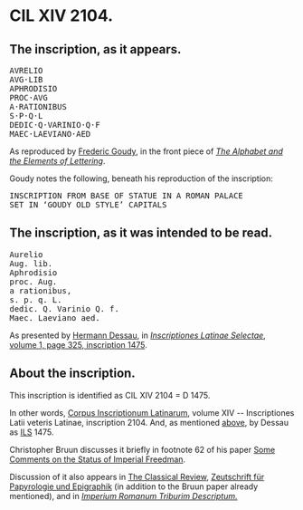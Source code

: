 # CIL XIV 2104.


## The inscription, as it appears.

<pre>
AVRELIO
AVG·LIB
APHRODISIO
PROC·AVG
A·RATIONIBUS
S·P·Q·L
DEDIC·Q·VARINIO·Q·F
MAEC·LAEVIANO·AED
</pre>

As reproduced by [Frederic Goudy][Goudy], in the front piece of [_The Alphabet and the Elements of Lettering_][Alphabet].

Goudy notes the following, beneath his reproduction of the inscription:

<pre>
INSCRIPTION FROM BASE OF STATUE IN A ROMAN PALACE
SET IN ‘GOUDY OLD STYLE’ CAPITALS
</pre>


## The inscription, as it was intended to be read.

<pre>
Aurelio
Aug. lib.
Aphrodisio
proc. Aug.
a rationibus,
s. p. q. L.
dedic. Q. Varinio Q. f.
Maec. Laeviano aed.
</pre>

As presented by [Hermann Dessau][Dessau], in [_Inscriptiones Latinae Selectae_, volume 1, page 325, inscription 1475][ILS 1475].


## About the inscription.

This inscription is identified as CIL XIV 2104 = D 1475.

In other words, [Corpus Inscriptionum Latinarum][], volume XIV -- Inscriptiones Latii veteris Latinae, inscription 2104. And, as mentioned [above][ILS 1475], by Dessau as [ILS][] 1475.

Christopher Bruun discusses it briefly in footnote 62 of his paper [Some Comments on the Status of Imperial Freedman][Bruun].

Discussion of it also appears in [The Classical Review][], [Zeutschrift für Papyrologie und Epigraphik][ZPE] (in addition to the Bruun paper already mentioned), and in [_Imperium Romanum Triburim Descriptum._][IRTD]


[ILS 1475]: http://books.google.com/books?id=EWBfAAAAMAAJ&printsec=frontcover#v=onepage&q=1475&f=false "Go to the ILS 1475 entry on Google Books."
[Alphabet]: http://books.google.com/books?id=yVlQAAAAMAAJ "Read about *The Alphabet and the Elements of Lettering* on Google Books."
[Corpus Inscriptionum Latinarum]: http://en.wikipedia.org/wiki/Corpus_Inscriptionum_Latinarum "Read about the CIL on Wikipedia."
[ILS]: http://en.wikipedia.org/wiki/Inscriptiones_Latinae_Selectae "Read about the ILS on Wikipedia."
[Dessau]: http://en.wikipedia.org/wiki/Hermann_Dessau "Read about Hermann Dessau on Wikipedia."
[Goudy]: http://en.wikipedia.org/wiki/Frederic_Goudy "Read about Frederic Goudy on Wikipedia."
[Bruun]: http://www.uni-koeln.de/phil-fak/ifa/zpe/downloads/1990/082pdf/082271.pdf "Download a PDF of *Sopme Comments on the Status of Imperial Freedman.*"
[The Classical Review]: http://www.jstor.org/pss/704310 "Go to the JSTOR page for this reference."
[ZPE]: http://www.jstor.org/pss/20191769 "Go to the JSTOR page for this reference."
[IRTD]: http://books.google.com/books?id=IT08AAAAMAAJ&pg=PA23#v=onepage&q=Q.%20Varinio%20Q.f.%20Maec.%20Laeviano%20aed.&f=false "Go to the Google Books page for this reference."
